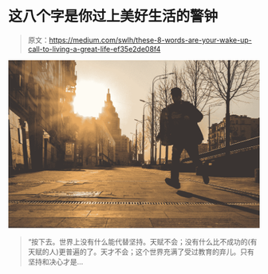 # 这八个字是你过上美好生活的警钟

> 原文：<https://medium.com/swlh/these-8-words-are-your-wake-up-call-to-living-a-great-life-ef35e2de08f4>

![](img/046aa01cb6ad73d2bc237142d20cf5b4.png)

> “按下去。世界上没有什么能代替坚持。天赋不会；没有什么比不成功的(有天赋的人)更普遍的了。天才不会；这个世界充满了受过教育的弃儿。只有坚持和决心才是…